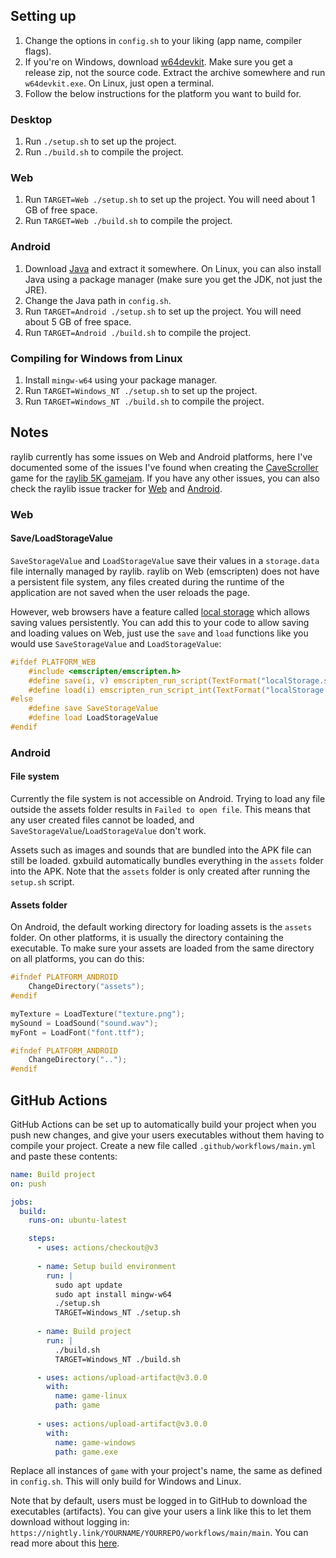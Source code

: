 ## Setting up
1. Change the options in `config.sh` to your liking (app name, compiler flags).
2. If you're on Windows, download [w64devkit](https://github.com/skeeto/w64devkit/releases). Make sure you get a release zip, not the source code. Extract the archive somewhere and run `w64devkit.exe`. On Linux, just open a terminal.
3. Follow the below instructions for the platform you want to build for.

### Desktop
1. Run `./setup.sh` to set up the project.
2. Run `./build.sh` to compile the project.

### Web
1. Run `TARGET=Web ./setup.sh` to set up the project. You will need about 1 GB of free space.
2. Run `TARGET=Web ./build.sh` to compile the project.

### Android
1. Download [Java](https://openjdk.java.net/) and extract it somewhere. On Linux, you can also install Java using a package manager (make sure you get the JDK, not just the JRE).
2. Change the Java path in `config.sh`.
3. Run `TARGET=Android ./setup.sh` to set up the project. You will need about 5 GB of free space.
4. Run `TARGET=Android ./build.sh` to compile the project.

### Compiling for Windows from Linux
1. Install `mingw-w64` using your package manager.
2. Run `TARGET=Windows_NT ./setup.sh` to set up the project.
3. Run `TARGET=Windows_NT ./build.sh` to compile the project.

## Notes
raylib currently has some issues on Web and Android platforms, here I've documented some of the issues I've found when creating the [CaveScroller](https://github.com/gtrxAC/cavescroller) game for the [raylib 5K gamejam](https://itch.io/jam/raylib-5k-gamejam). If you have any other issues, you can also check the raylib issue tracker for [Web](https://github.com/raysan5/raylib/issues?q=is%3Aissue+label%3Ahtml5) and [Android](https://github.com/raysan5/raylib/issues?q=is%3Aissue+label%3Aandroid).

### Web

#### Save/LoadStorageValue
`SaveStorageValue` and `LoadStorageValue` save their values in a `storage.data` file internally managed by raylib. raylib on Web (emscripten) does not have a persistent file system, any files created during the runtime of the application are not saved when the user reloads the page.

However, web browsers have a feature called [local storage](https://developer.mozilla.org/en-US/docs/Web/API/Window/localStorage) which allows saving values persistently. You can add this to your code to allow saving and loading values on Web, just use the `save` and `load` functions like you would use `SaveStorageValue` and `LoadStorageValue`:
```c
#ifdef PLATFORM_WEB
	#include <emscripten/emscripten.h>
	#define save(i, v) emscripten_run_script(TextFormat("localStorage.setItem(\"%d\", %d);", i, v))
	#define load(i) emscripten_run_script_int(TextFormat("localStorage.getItem(\"%d\");", i))
#else
	#define save SaveStorageValue
	#define load LoadStorageValue
#endif
```

### Android

#### File system
Currently the file system is not accessible on Android. Trying to load any file outside the assets folder results in `Failed to open file`. This means that any user created files cannot be loaded, and `SaveStorageValue`/`LoadStorageValue` don't work.

Assets such as images and sounds that are bundled into the APK file can still be loaded. gxbuild automatically bundles everything in the `assets` folder into the APK. Note that the `assets` folder is only created after running the `setup.sh` script.

#### Assets folder
On Android, the default working directory for loading assets is the `assets` folder. On other platforms, it is usually the directory containing the executable. To make sure your assets are loaded from the same directory on all platforms, you can do this:

```c
#ifndef PLATFORM_ANDROID
	ChangeDirectory("assets");
#endif

myTexture = LoadTexture("texture.png");
mySound = LoadSound("sound.wav");
myFont = LoadFont("font.ttf");

#ifndef PLATFORM_ANDROID
	ChangeDirectory("..");
#endif
```

## GitHub Actions
GitHub Actions can be set up to automatically build your project when you push new changes, and give your users executables without them having to compile your project. Create a new file called `.github/workflows/main.yml` and paste these contents:

```yml
name: Build project
on: push

jobs:
  build:
    runs-on: ubuntu-latest

    steps:
      - uses: actions/checkout@v3
      
      - name: Setup build environment
        run: |
          sudo apt update
          sudo apt install mingw-w64
          ./setup.sh
          TARGET=Windows_NT ./setup.sh
          
      - name: Build project
        run: |
          ./build.sh
          TARGET=Windows_NT ./build.sh

      - uses: actions/upload-artifact@v3.0.0
        with:
          name: game-linux
          path: game
            
      - uses: actions/upload-artifact@v3.0.0
        with:
          name: game-windows
          path: game.exe
```

Replace all instances of `game` with your project's name, the same as defined in `config.sh`. This will only build for Windows and Linux.

Note that by default, users must be logged in to GitHub to download the executables (artifacts). You can give your users a link like this to let them download without logging in: `https://nightly.link/YOURNAME/YOURREPO/workflows/main/main`. You can read more about this [here](https://nightly.link/).

